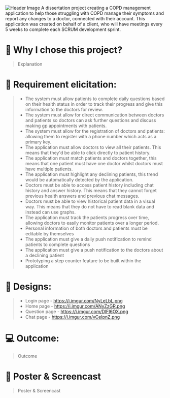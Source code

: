 ![Header Image](https://dummyimage.com/1049x380/000/fff.png&text=Placeholder+Art)
A dissertation project creating a COPD management application to help those struggling with COPD manage their symptoms and report any changes to a doctor, connected with their account. This application was created on behalf of a client, who will have meetings every 5 weeks to complete each SCRUM development sprint.

# 🤔 Why I chose this project?
> Explanation

# 📝 Requirement elicitation:
> - The system must allow patients to complete daily questions based on their health status in order to track their progress and give this information to the doctors for review.
> - The system must allow for direct communication between doctors and patients so doctors can ask further questions and discuss making gp appointments with patients.
> - The system must allow for the registration of doctors and patients: allowing them to register with a phone number which acts as a primary key.
> - The application must allow doctors to view all their patients. This means that they'd be able to click directly to patient history.
> - The application must match patients and doctors together, this means that one patient must have one doctor whilst doctors must have multiple patients.
> - The application must highlight any declining patients, this trend would be automatically detected by the application.
> - Doctors must be able to access patient history including chat history and answer history. This means that they cannot forget previous health answers and previous chat messages.
> - Doctors must be able to view historical patient data in a visual way. This means that they do not have to read blank data and instead can use graphs.
> - The application must track the patients progress over time, allowing doctors to easily monitor patients over a longer period.
> - Personal information of both doctors and patients must be editable by themselves
> - The application must give a daily push notification to remind patients to complete questions
> - The application must give a push notification to the doctors about a declining patient
> - Prototyping a step counter feature to be built within the application

# 🎨 Designs:
> - Login page - https://i.imgur.com/NyLeLbL.png
> - Home page - https://i.imgur.com/ANyZzGR.png
> - Question page - https://i.imgur.com/DlFI6OX.png
> - Chat page - https://i.imgur.com/vCeIpnZ.png

# 💻 Outcome:
> Outcome

# 🎥 Poster & Screencast
> Poster & Screencast
